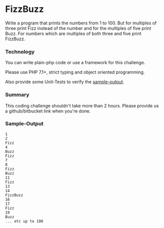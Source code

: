 # FizzBuzz

Write a program that prints the numbers from 1 to 100. But for multiples of three print Fizz instead of the number and for the multiples of five print Buzz. For numbers which are multiples of both three and five print FizzBuzz.

### Technology
You can write plain-php code or use a framework for this challenge. 

Please use PHP 7.1+, strict typing and object oriented programming. 

Also provide some Unit-Tests to verify the [sample-output](#Sample-Output).

### Summary
This coding challenge shouldn't take more than 2 hours. Please provide us a github/bitbucket link when you're done.

### Sample-Output
```
1
2
Fizz
4
Buzz
Fizz
7
8
Fizz
Buzz
11
Fizz
13
14
FizzBuzz
16
17
Fizz
19
Buzz
... etc up to 100
```
